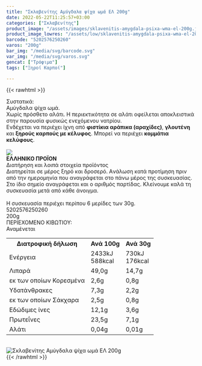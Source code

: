 ```yaml
---
title: "Σκλαβενίτης Αμύγδαλα ψίχα ωμά ΕΛ 200g"
date: 2022-05-22T11:25:57+03:00
categories: ["Σκλαβενίτης"]
product_image: "/assets/images/sklavenitis-amygdala-psixa-wma-el-200g.jpg"
product_image_lowres: "/assets/low/sklavenitis-amygdala-psixa-wma-el-200g.jpg"
barcode: "5202576250260"
varos: "200g"
bar_img: "/media/svg/barcode.svg"
var_img: "/media/svg/varos.svg"
gencat: ["Τρόφιμα"]
tags: ["Ξηροί Καρποί"]

---
```

{{< rawhtml >}}

<div class="sload458"><div class="product"><div id="sistatika">Συστατικά:</div><div class="alltext">Αμύγδαλα ψίχα ωμά.<br>Χωρίς πρόσθετο αλάτι. Η περιεκτικότητα σε αλάτι οφείλεται αποκλειστικά στην παρουσία φυσικώς ενεχόμενου νατρίου.<br>Ενδέχεται να περιέχει ίχνη από <b>φιστίκια αράπικα (αραχίδες)</b>, <b>γλουτένη</b> και <b>ξηρούς καρπούς με κέλυφος</b>. Μπορεί να περιέχει <b>κομμάτια κελύφους</b>.<br></div><br><div id="flag"><div id="flagimage"><img src="/media/icons/gr.svg"></div><span id="flagtext"><b>ΕΛΛΗΝΙΚΟ ΠΡΟΪΟΝ</b></span></div><div id="loipa">Διατήρηση και λοιπά στοιχεία προϊόντος</div><div class="alltext">Διατηρείται σε μέρος ξηρό και δροσερό. Aνάλωση κατά προτίμηση πριν από την ημερομηνία που αναγράφεται στο πάνω μέρος της συσκευασίας. Στο ίδιο σημείο αναγράφεται και ο αριθμός παρτίδας. Κλείνουμε καλά τη συσκευασία μετά από κάθε άνοιγμα.<br><br>Η συσκευασία περιέχει περίπου 6 μερίδες των 30g.</div><div id="barcode"><div id="barimage1"></div><span id="bartext">5202576250260</span></div><div id="varos"><div id="varosimage1"></div><span id="varostext">200g</span></div><div id="kivotio">ΠΕΡΙΕΧΟΜΕΝΟ ΚΙΒΩΤΙΟΥ:<br>Αναμένεται</div><div class="tabout"><table id="diatable"><tbody><tr><th>Διατροφική δήλωση</th><th>Ανά 100g</th><th>Ανά 30g</th></tr><tr><td class="texr2">Ενέργεια</td><td class="texr">2433kJ<br>588kcal</td><td class="texr">730kJ<br>176kcal</td></tr><tr><td class="texr2">Λιπαρά</td><td class="texr">49,0g</td><td class="texr">14,7g</td></tr><tr><td class="gray">εκ των οποίων Κορεσµένα</td><td class="gray2">2,6g</td><td class="gray2">0,8g</td></tr><tr><td class="texr2">Yδατάνθρακες</td><td class="texr">7,3g</td><td class="texr">2,2g</td></tr><tr><td class="gray">εκ των οποίων Σάκχαρα</td><td class="gray2">2,5g</td><td class="gray2">0,8g</td></tr><tr><td class="texr2">Eδώδιμες ίνες</td><td class="texr">12,1g</td><td class="texr">3,6g</td></tr><tr><td class="texr2">Πρωτεΐνες</td><td class="texr">23,5g</td><td class="texr">7,1g</td></tr><tr><td class="texr2">Αλάτι</td><td class="texr">0,04g</td><td class="texr">0,01g</td></tr></tbody></table></div><br><div class="pimg"><img alt="Σκλαβενίτης Αμύγδαλα ψίχα ωμά ΕΛ 200g" title="Σκλαβενίτης Αμύγδαλα ψίχα ωμά ΕΛ 200g" src="/assets/images/sklavenitis-amygdala-psixa-wma-el-200g.jpg"></div></div></div>
{{< /rawhtml >}}


